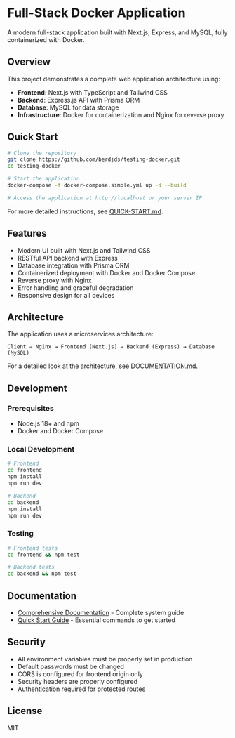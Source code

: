 # Full-Stack Docker Application

A modern full-stack application built with Next.js, Express, and MySQL, fully containerized with Docker.

## Overview

This project demonstrates a complete web application architecture using:
- **Frontend**: Next.js with TypeScript and Tailwind CSS
- **Backend**: Express.js API with Prisma ORM
- **Database**: MySQL for data storage
- **Infrastructure**: Docker for containerization and Nginx for reverse proxy

## Quick Start

```bash
# Clone the repository
git clone https://github.com/berdjds/testing-docker.git
cd testing-docker

# Start the application
docker-compose -f docker-compose.simple.yml up -d --build

# Access the application at http://localhost or your server IP
```

For more detailed instructions, see [QUICK-START.md](./QUICK-START.md).

## Features

- Modern UI built with Next.js and Tailwind CSS
- RESTful API backend with Express
- Database integration with Prisma ORM
- Containerized deployment with Docker and Docker Compose
- Reverse proxy with Nginx
- Error handling and graceful degradation
- Responsive design for all devices

## Architecture

The application uses a microservices architecture:

```
Client → Nginx → Frontend (Next.js) → Backend (Express) → Database (MySQL)
```

For a detailed look at the architecture, see [DOCUMENTATION.md](./DOCUMENTATION.md).

## Development

### Prerequisites

- Node.js 18+ and npm
- Docker and Docker Compose

### Local Development

```bash
# Frontend
cd frontend
npm install
npm run dev

# Backend
cd backend
npm install
npm run dev
```

### Testing

```bash
# Frontend tests
cd frontend && npm test

# Backend tests
cd backend && npm test
```

## Documentation

- [Comprehensive Documentation](./DOCUMENTATION.md) - Complete system guide
- [Quick Start Guide](./QUICK-START.md) - Essential commands to get started

## Security

- All environment variables must be properly set in production
- Default passwords must be changed
- CORS is configured for frontend origin only
- Security headers are properly configured
- Authentication required for protected routes

## License

MIT
